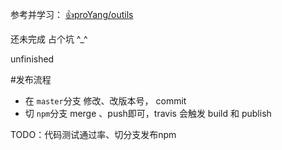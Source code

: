 参考并学习： [👍proYang/outils](https://github.com/proYang/outils)

还未完成 占个坑 ^_^

unfinished


#发布流程
- 在 `master`分支 修改、改版本号， commit
- 切 `npm`分支 merge 、push即可，travis 会触发 build 和 publish


TODO：代码测试通过率、切分支发布npm